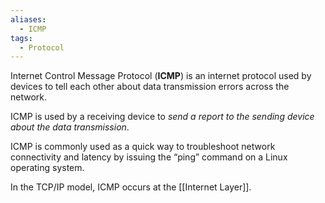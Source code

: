```yaml
---
aliases:
  - ICMP
tags:
  - Protocol
---
```

Internet Control Message Protocol (**ICMP**) is an internet protocol used by devices to tell each other about data transmission errors across the network. 

ICMP is used by a receiving device to *send a report to the sending device about the data transmission*. 

ICMP is commonly used as a quick way to troubleshoot network connectivity and latency by issuing the “ping” command on a Linux operating system. 

In the TCP/IP model, ICMP occurs at the [[Internet Layer]].